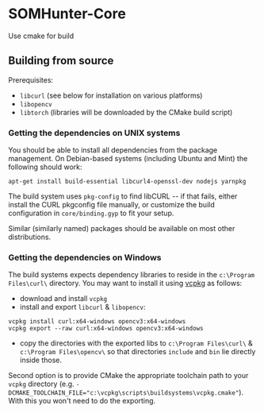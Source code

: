 # SOMHunter-Core

Use cmake for build


## Building from source

Prerequisites:
- `libcurl` (see below for installation on various platforms)
- `libopencv`
- `libtorch` (libraries will be downloaded by the CMake build script)

### Getting the dependencies on UNIX systems

You should be able to install all dependencies from the package management. On
Debian-based systems (including Ubuntu and Mint) the following should work:

```
apt-get install build-essential libcurl4-openssl-dev nodejs yarnpkg
```

The build system uses `pkg-config` to find libCURL -- if that fails, either
install the CURL pkgconfig file manually, or customize the build configuration
in `core/binding.gyp` to fit your setup.

Similar (similarly named) packages should be available on most other distributions.

### Getting the dependencies on Windows

The build systems expects dependency libraries to reside in the `c:\Program Files\curl\` directory. You
may want to install it using
[vcpkg](https://docs.microsoft.com/en-us/cpp/build/vcpkg?view=vs-2019) as
follows:

- download and install `vcpkg`
- install and export `libcurl` & `libopencv`:
```
vcpkg install curl:x64-windows opencv3:x64-windows
vcpkg export --raw curl:x64-windows opencv3:x64-windows
```
- copy the directories with the exported libs to `c:\Program Files\curl\` & `c:\Program Files\opencv\` so that directories `include` and `bin` lie directly inside those.

Second option is to provide CMake the appropriate toolchain path to your `vcpkg` directory (e.g. `-DCMAKE_TOOLCHAIN_FILE="c:\vcpkg\scripts\buildsystems\vcpkg.cmake"`). With this you won't need to do the exporting.
